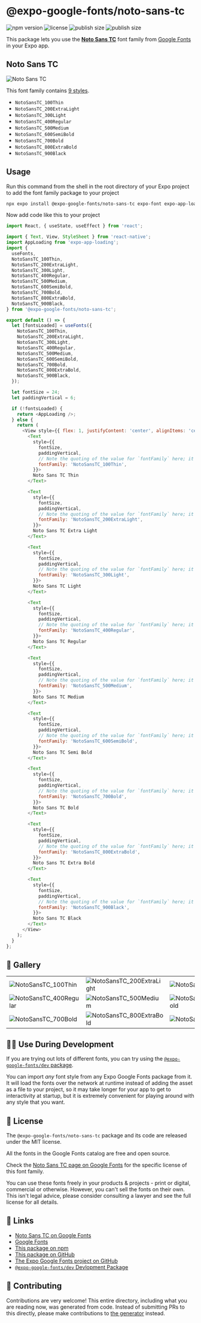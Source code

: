 # @expo-google-fonts/noto-sans-tc

![npm version](https://flat.badgen.net/npm/v/@expo-google-fonts/noto-sans-tc)
![license](https://flat.badgen.net/github/license/expo/google-fonts)
![publish size](https://flat.badgen.net/packagephobia/install/@expo-google-fonts/noto-sans-tc)
![publish size](https://flat.badgen.net/packagephobia/publish/@expo-google-fonts/noto-sans-tc)

This package lets you use the [**Noto Sans TC**](https://fonts.google.com/specimen/Noto+Sans+TC) font family from [Google Fonts](https://fonts.google.com/) in your Expo app.

## Noto Sans TC

![Noto Sans TC](./font-family.png)

This font family contains [9 styles](#-gallery).

- `NotoSansTC_100Thin`
- `NotoSansTC_200ExtraLight`
- `NotoSansTC_300Light`
- `NotoSansTC_400Regular`
- `NotoSansTC_500Medium`
- `NotoSansTC_600SemiBold`
- `NotoSansTC_700Bold`
- `NotoSansTC_800ExtraBold`
- `NotoSansTC_900Black`

## Usage

Run this command from the shell in the root directory of your Expo project to add the font family package to your project
```sh
npx expo install @expo-google-fonts/noto-sans-tc expo-font expo-app-loading
```

Now add code like this to your project
```js
import React, { useState, useEffect } from 'react';

import { Text, View, StyleSheet } from 'react-native';
import AppLoading from 'expo-app-loading';
import {
  useFonts,
  NotoSansTC_100Thin,
  NotoSansTC_200ExtraLight,
  NotoSansTC_300Light,
  NotoSansTC_400Regular,
  NotoSansTC_500Medium,
  NotoSansTC_600SemiBold,
  NotoSansTC_700Bold,
  NotoSansTC_800ExtraBold,
  NotoSansTC_900Black,
} from '@expo-google-fonts/noto-sans-tc';

export default () => {
  let [fontsLoaded] = useFonts({
    NotoSansTC_100Thin,
    NotoSansTC_200ExtraLight,
    NotoSansTC_300Light,
    NotoSansTC_400Regular,
    NotoSansTC_500Medium,
    NotoSansTC_600SemiBold,
    NotoSansTC_700Bold,
    NotoSansTC_800ExtraBold,
    NotoSansTC_900Black,
  });

  let fontSize = 24;
  let paddingVertical = 6;

  if (!fontsLoaded) {
    return <AppLoading />;
  } else {
    return (
      <View style={{ flex: 1, justifyContent: 'center', alignItems: 'center' }}>
        <Text
          style={{
            fontSize,
            paddingVertical,
            // Note the quoting of the value for `fontFamily` here; it expects a string!
            fontFamily: 'NotoSansTC_100Thin',
          }}>
          Noto Sans TC Thin
        </Text>

        <Text
          style={{
            fontSize,
            paddingVertical,
            // Note the quoting of the value for `fontFamily` here; it expects a string!
            fontFamily: 'NotoSansTC_200ExtraLight',
          }}>
          Noto Sans TC Extra Light
        </Text>

        <Text
          style={{
            fontSize,
            paddingVertical,
            // Note the quoting of the value for `fontFamily` here; it expects a string!
            fontFamily: 'NotoSansTC_300Light',
          }}>
          Noto Sans TC Light
        </Text>

        <Text
          style={{
            fontSize,
            paddingVertical,
            // Note the quoting of the value for `fontFamily` here; it expects a string!
            fontFamily: 'NotoSansTC_400Regular',
          }}>
          Noto Sans TC Regular
        </Text>

        <Text
          style={{
            fontSize,
            paddingVertical,
            // Note the quoting of the value for `fontFamily` here; it expects a string!
            fontFamily: 'NotoSansTC_500Medium',
          }}>
          Noto Sans TC Medium
        </Text>

        <Text
          style={{
            fontSize,
            paddingVertical,
            // Note the quoting of the value for `fontFamily` here; it expects a string!
            fontFamily: 'NotoSansTC_600SemiBold',
          }}>
          Noto Sans TC Semi Bold
        </Text>

        <Text
          style={{
            fontSize,
            paddingVertical,
            // Note the quoting of the value for `fontFamily` here; it expects a string!
            fontFamily: 'NotoSansTC_700Bold',
          }}>
          Noto Sans TC Bold
        </Text>

        <Text
          style={{
            fontSize,
            paddingVertical,
            // Note the quoting of the value for `fontFamily` here; it expects a string!
            fontFamily: 'NotoSansTC_800ExtraBold',
          }}>
          Noto Sans TC Extra Bold
        </Text>

        <Text
          style={{
            fontSize,
            paddingVertical,
            // Note the quoting of the value for `fontFamily` here; it expects a string!
            fontFamily: 'NotoSansTC_900Black',
          }}>
          Noto Sans TC Black
        </Text>
      </View>
    );
  }
};

```

## 🔡 Gallery


||||
|-|-|-|
|![NotoSansTC_100Thin](./NotoSansTC_100Thin.ttf.png)|![NotoSansTC_200ExtraLight](./NotoSansTC_200ExtraLight.ttf.png)|![NotoSansTC_300Light](./NotoSansTC_300Light.ttf.png)||
|![NotoSansTC_400Regular](./NotoSansTC_400Regular.ttf.png)|![NotoSansTC_500Medium](./NotoSansTC_500Medium.ttf.png)|![NotoSansTC_600SemiBold](./NotoSansTC_600SemiBold.ttf.png)||
|![NotoSansTC_700Bold](./NotoSansTC_700Bold.ttf.png)|![NotoSansTC_800ExtraBold](./NotoSansTC_800ExtraBold.ttf.png)|![NotoSansTC_900Black](./NotoSansTC_900Black.ttf.png)||


## 👩‍💻 Use During Development

If you are trying out lots of different fonts, you can try using the [`@expo-google-fonts/dev` package](https://github.com/expo/google-fonts/tree/master/font-packages/dev#readme).

You can import *any* font style from any Expo Google Fonts package from it. It will load the fonts
over the network at runtime instead of adding the asset as a file to your project, so it may take longer
for your app to get to interactivity at startup, but it is extremely convenient
for playing around with any style that you want.

## 📖 License

The `@expo-google-fonts/noto-sans-tc` package and its code are released under the MIT license.

All the fonts in the Google Fonts catalog are free and open source.

Check the [Noto Sans TC page on Google Fonts](https://fonts.google.com/specimen/Noto+Sans+TC) for the specific license of this font family.

You can use these fonts freely in your products & projects - print or digital, commercial or otherwise. However, you can't sell the fonts on their own. This isn't legal advice, please consider consulting a lawyer and see the full license for all details.

## 🔗 Links

- [Noto Sans TC on Google Fonts](https://fonts.google.com/specimen/Noto+Sans+TC)
- [Google Fonts](https://fonts.google.com/)
- [This package on npm](https://www.npmjs.com/package/@expo-google-fonts/noto-sans-tc)
- [This package on GitHub](https://github.com/expo/google-fonts/tree/master/font-packages/noto-sans-tc)
- [The Expo Google Fonts project on GitHub](https://github.com/expo/google-fonts)
- [`@expo-google-fonts/dev` Devlopment Package](https://github.com/expo/google-fonts/tree/master/font-packages/dev)

## 🤝 Contributing

Contributions are very welcome! This entire directory, including what you are reading now, was generated from code. Instead of submitting PRs to this directly, please make contributions to [the generator](https://github.com/expo/google-fonts/tree/master/packages/generator) instead.
